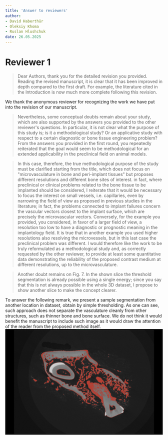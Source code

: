 ```yaml
---
title: 'Answer to reviewers'
author:
- David Haberthür
- Oleksiy Khoma
- Ruslan Hlushchuk
date: 26.05.2025
---
```


# Reviewer 1

> Dear Authors, thank you for the detailed revision you provided.
> Reading the revised manuscript, it is clear that it has been improved in depth compared to the first draft.
> For example, the literature cited in the Introduction is now much more complete following this revision.

We thank the anonymous reviewer for recognizing the work we have put into the revision of our manuscript.

> Nevertheless, some conceptual doubts remain about your study, which are also supported by the answers you provided to the other reviewer's questions.
> In particular, it is not clear what the purpose of this study is; is it a methodological study?
> Or an applicative study with respect to a certain diagnostic or bone tissue engineering problem?
> From the answers you provided in the first round, you repeatedly reiterated that the goal would seem to be methodological for an extended applicability in the preclinical field on animal models.

> In this case, therefore, the true methodological purpose of the study must be clarified starting from the title, which does not focus on "microvasculature in bone and peri-implant tissues" but proposes different resolutions and different bone sites of interest.
> in fact, where preclinical or clinical problems related to the bone tissue to be implanted should be considered, I reiterate that it would be necessary to focus the interest on small vessels, i.e. capillaries, even by narrowing the field of view as proposed in previous studies in the literature; in fact, the problems connected to implant failures concern the vascular vectors closest to the implant surface, which are precisely the microvascular vectors.
> Conversely, for the example you provided, you considered, in favor of a larger field of view, a resolution too low to have a diagnostic or prognostic meaning in the implantology field.
> It is true that in another example you used higher resolutions also resolving the microvessels, but in this last case the preclinical problem was different.
> I would therefore like the work to be truly reformulated as a methodological study and, as correctly requested by the other reviewer, to provide at least some quantitative data demonstrating the reliability of the proposed contrast medium at different resolutions, up to the microvasculature.

> Another doubt remains on Fig. 7.
> In the shown slice the threshold segmentation is already possible using a single energy; since you say that this is not always possible in the whole 3D dataset, I propose to show another slice to make the concept clearer.

To answer the following remark, we present a sample segmentation from another location in dataset, obtain by simple thresholding. As one can see, such approach does not separate the vasculature cleanly from other structures, such as thinner bone and bone surface. We do not think it would benefit the manuscript to include such image as it would draw the attention of the reader from the proposed method itself.
![Sample segmentation of 50kV dataset with simple thresholding, intensity values set from 62 to 110](50kV_range_62_110.png)
